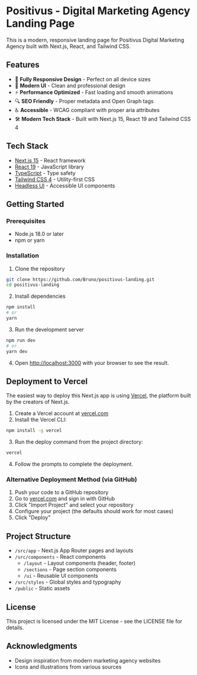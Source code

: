 # Positivus - Digital Marketing Agency Landing Page

This is a modern, responsive landing page for Positivus Digital Marketing Agency built with Next.js, React, and Tailwind CSS.

## Features

- 📱 **Fully Responsive Design** - Perfect on all device sizes
- 🎨 **Modern UI** - Clean and professional design
- ⚡ **Performance Optimized** - Fast loading and smooth animations
- 🔍 **SEO Friendly** - Proper metadata and Open Graph tags
- ♿ **Accessible** - WCAG compliant with proper aria attributes
- 🛠️ **Modern Tech Stack** - Built with Next.js 15, React 19 and Tailwind CSS 4

## Tech Stack

- [Next.js 15](https://nextjs.org/) - React framework
- [React 19](https://react.dev/) - JavaScript library
- [TypeScript](https://www.typescriptlang.org/) - Type safety
- [Tailwind CSS 4](https://tailwindcss.com/) - Utility-first CSS
- [Headless UI](https://headlessui.com/) - Accessible UI components

## Getting Started

### Prerequisites

- Node.js 18.0 or later
- npm or yarn

### Installation

1. Clone the repository
```bash
git clone https://github.com/Bruno/positivus-landing.git
cd positivus-landing
```

2. Install dependencies
```bash
npm install
# or
yarn
```

3. Run the development server
```bash
npm run dev
# or
yarn dev
```

4. Open [http://localhost:3000](http://localhost:3000) with your browser to see the result.

## Deployment to Vercel

The easiest way to deploy this Next.js app is using [Vercel](https://vercel.com/), the platform built by the creators of Next.js.

1. Create a Vercel account at [vercel.com](https://vercel.com/signup)
2. Install the Vercel CLI:
```bash
npm install -g vercel
```

3. Run the deploy command from the project directory:
```bash
vercel
```

4. Follow the prompts to complete the deployment.

### Alternative Deployment Method (via GitHub)

1. Push your code to a GitHub repository
2. Go to [vercel.com](https://vercel.com/) and sign in with GitHub
3. Click "Import Project" and select your repository
4. Configure your project (the defaults should work for most cases)
5. Click "Deploy"

## Project Structure

- `/src/app` - Next.js App Router pages and layouts
- `/src/components` - React components
  - `/layout` - Layout components (header, footer)
  - `/sections` - Page section components
  - `/ui` - Reusable UI components
- `/src/styles` - Global styles and typography
- `/public` - Static assets

## License

This project is licensed under the MIT License - see the LICENSE file for details.

## Acknowledgments

- Design inspiration from modern marketing agency websites
- Icons and illustrations from various sources
